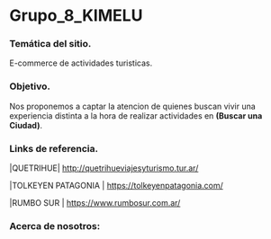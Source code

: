 # Grupo_8_KIMELU

### Temática del sitio.
E-commerce de actividades turisticas.


### Objetivo.
Nos proponemos a captar la atencion de quienes buscan vivir una experiencia distinta a la hora de realizar actividades en **(Buscar una Ciudad)**.
### Links de referencia.

|QUETRIHUE| http://quetrihueviajesyturismo.tur.ar/ 


|TOLKEYEN PATAGONIA | https://tolkeyenpatagonia.com/ 


|RUMBO SUR | https://www.rumbosur.com.ar/ 




### Acerca de nosotros:


